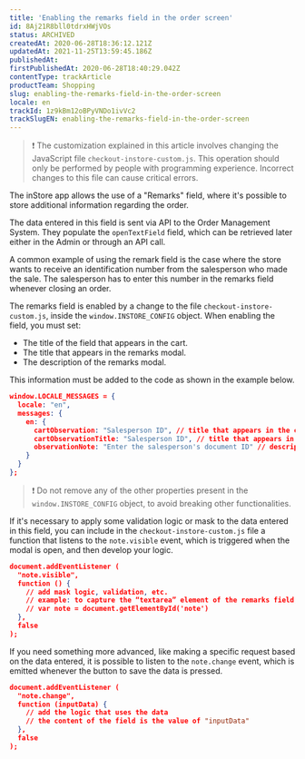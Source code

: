 ```yaml
---
title: 'Enabling the remarks field in the order screen'
id: 8Aj21R8bll0tdrxHWjVOs
status: ARCHIVED
createdAt: 2020-06-28T18:36:12.121Z
updatedAt: 2021-11-25T13:59:45.186Z
publishedAt: 
firstPublishedAt: 2020-06-28T18:40:29.042Z
contentType: trackArticle
productTeam: Shopping
slug: enabling-the-remarks-field-in-the-order-screen
locale: en
trackId: 1z9kBm12oBPyVNDo1ivVc2
trackSlugEN: enabling-the-remarks-field-in-the-order-screen
---
```


>❗ The customization explained in this article involves changing the JavaScript file `checkout-instore-custom.js`. This operation should only be performed by people with programming experience. Incorrect changes to this file can cause critical errors.

The inStore app allows the use of a "Remarks" field, where it's possible to store additional information regarding the order.

The data entered in this field is sent via API to the Order Management System. They populate the `openTextField` field, which can be retrieved later either in the Admin or through an API call.

A common example of using the remark field is the case where the store wants to receive an identification number from the salesperson who made the sale. The salesperson has to enter this number in the remarks field whenever closing an order.

The remarks field is enabled by a change to the file `checkout-instore-custom.js`, inside the `window.INSTORE_CONFIG` object. When enabling the field, you must set:

- The title of the field that appears in the cart.
- The title that appears in the remarks modal.
- The description of the remarks modal.

This information must be added to the code as shown in the example below.

```json
window.LOCALE_MESSAGES = {
  locale: "en",
  messages: {
    en: {
      cartObservation: "Salesperson ID", // title that appears in the cart
      cartObservationTitle: "Salesperson ID", // title that appears in the remarks modal
      observationNote: "Enter the salesperson's document ID" // description of the remarks modal
    }
  }
};
```
 
>❗ Do not remove any of the other properties present in the `window.INSTORE_CONFIG` object, to avoid breaking other functionalities.
                             
If it's necessary to apply some validation logic or mask to the data entered in this field, you can include in the `checkout-instore-custom.js` file a function that listens to the `note.visible` event, which is triggered when the modal is open, and then develop your logic.

```json
document.addEventListener (
  "note.visible",
  function () {
    // add mask logic, validation, etc.
    // example: to capture the “textarea” element of the remarks field, you can use the following code:
    // var note = document.getElementById('note')
  },
  false
);
```

If you need something more advanced, like making a specific request based on the data entered, it is possible to listen to the `note.change` event, which is emitted whenever the button to save the data is pressed.

```json
document.addEventListener (
  "note.change",
  function (inputData) {
    // add the logic that uses the data
    // the content of the field is the value of "inputData"
  },
  false
);
```
